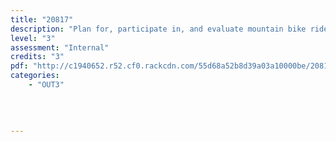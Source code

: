 ```yaml
---
title: "20817"
description: "Plan for, participate in, and evaluate mountain bike rides on intermediate to expert terrain"
level: "3"
assessment: "Internal"
credits: "3"
pdf: "http://c1940652.r52.cf0.rackcdn.com/55d68a52b8d39a03a10000be/20817.pdf"
categories:
    - "OUT3"
    
    
    
    
---
```

